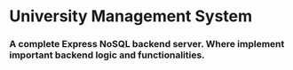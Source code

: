 # University Management System

### A complete Express NoSQL backend server. Where implement important backend logic and functionalities.